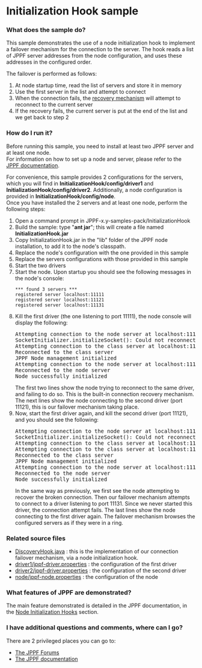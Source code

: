 # Initialization Hook sample

<h3>What does the sample do?</h3>
<p>This sample demonstrates the use of a node initialization hook to implement a failover mechanism for the connection to the server.
The hook reads a list of JPPF server addresses from the node configuration, and uses these addresses in the configured order.
<p>The failover is performed as follows:
<ol class="samplesList">
  <li>At node startup time, read the list of servers and store it in memory</li>
  <li>Use the first server in the list and attempt to connect</li>
  <li>When the connection fails, the <a href="https://www.jppf.org/doc/6.3/index.php?title=Node_configuration#Recovery_and_failover">recovery mechanism</a> will attempt to reconnect to the current server</li>
  <li>If the recovery fails, the current server is put at the end of the list and we get back to step 2</li>
</ol>

<h3>How do I run it?</h3>
Before running this sample, you need to install at least two JPPF server and at least one node.<br>
For information on how to set up a node and server, please refer to the <a href="https://www.jppf.org/doc/6.3/index.php?title=Introduction">JPPF documentation</a>.<br>
<p>For convenience, this sample provides 2 configurations for the servers, which you will find in <b>InitializationHook/config/driver1</b> and <b>InitializationHook/config/driver2</b>.
Additionally, a node configuration is provided in <b>InitializationHook/config/node</b>.<br/>
Once you have installed the 2 servers and at least one node, perform the following steps:
<ol class="samplesList">
  <li>Open a command prompt in JPPF-x.y-samples-pack/InitializationHook</li>
  <li>Build the sample: type "<b>ant jar</b>"; this will create a file named <b>InitializationHook.jar</b></li>
  <li>Copy InitializationHook.jar in the "lib" folder of the JPPF node installation, to add it to the node's classpath.</li>
  <li>Replace the node's configuration with the one provided in this sample</li>
  <li>Replace the servers configurations with those provided in this sample</li>
  <li>Start the two drivers</li>
  <li>Start the node. Upon startup you should see the following messages in the node's console:
<pre class="samples"><code>*** found 3 servers ***
registered server localhost:11111
registered server localhost:11121
registered server localhost:11131
</code></pre>
  </li>
  <li>Kill the first driver (the one listening to port 11111), the node console will display the following:
<pre class="samples">Attempting connection to the node server at localhost:11111
SocketInitializer.initializeSocket(): Could not reconnect to the remote server
Attempting connection to the class server at localhost:11121
Reconnected to the class server
JPPF Node management initialized
Attempting connection to the node server at localhost:11121
Reconnected to the node server
Node successfully initialized
</pre>
  The first two lines show the node trying to reconnect to the same driver, and failing to do so. This is the built-in connection recovery mechanism.
  The next lines show the node connecting to the second driver (port 11121), this is our failover mechanism taking place.
  </li>
  <li>Now, start the first driver again, and kill the second driver (port 11121), and you should see the following:
<pre class="samples">Attempting connection to the node server at localhost:11121
SocketInitializer.initializeSocket(): Could not reconnect to the remote server
Attempting connection to the class server at localhost:11131
Attempting connection to the class server at localhost:11111
Reconnected to the class server
JPPF Node management initialized
Attempting connection to the node server at localhost:11111
Reconnected to the node server
Node successfully initialized
</pre>
  In the same way as previously, we first see the node attempting to recover the broken connection.
  Then our failover mechanism attempts to connect to a driver listening to port 11131. Since we never started this driver, the connection attempt fails.
  The last lines show the node connecting to the first driver again. The failover mechanism browses the configured servers as if they were in a ring.
  </li>
</ol>

<h3>Related source files</h3>
<ul class="samplesList">
  <li><a href="src/org/jppf/example/initializationhook/DiscoveryHook.java">DiscoveryHook.java</a> : this is the implementation of our connection failover mechanism, via a node initialization hook.</li>
  <li><a href="config/driver1/jppf-driver.properties">driver1/jppf-driver.properties</a> : the configuration of the first driver</li>
  <li><a href="config/driver2/jppf-driver.properties">driver2/jppf-driver.properties</a> : the configuration of the second driver</li>
  <li><a href="config/node/jppf-node.properties">node/jppf-node.properties</a> : the configuration of the node</li>
</ul>

<h3>What features of JPPF are demonstrated?</h3>
The main feature demonstrated is detailed in the JPPF documentation, in the
<a href="https://www.jppf.org/doc/6.3/index.php?title=Node_initialization_hooks">Node Initialization Hooks</a> section.

<h3>I have additional questions and comments, where can I go?</h3>
<p>There are 2 privileged places you can go to:
<ul class="samplesList">
  <li><a href="https://www.jppf.org/forums">The JPPF Forums</a></li>
  <li><a href="https://www.jppf.org/doc/6.2">The JPPF documentation</a></li>
</ul>


